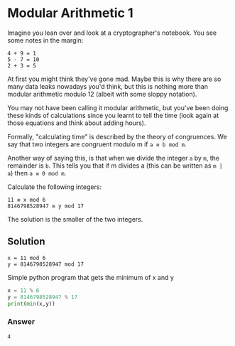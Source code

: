 # Modular Arithmetic 1

Imagine you lean over and look at a cryptographer's notebook. You see some notes in the margin:

```
4 + 9 = 1
5 - 7 = 10
2 + 3 = 5
```

At first you might think they've gone mad. Maybe this is why there are so many data leaks nowadays you'd think, but this is nothing more than modular arithmetic modulo 12 (albeit with some sloppy notation).

You may not have been calling it modular arithmetic, but you've been doing these kinds of calculations since you learnt to tell the time (look again at those equations and think about adding hours).

Formally, "calculating time" is described by the theory of congruences. We say that two integers are congruent modulo m if `a ≡ b mod m`.

Another way of saying this, is that when we divide the integer `a` by `m`, the remainder is `b`. This tells you that if m divides a (this can be written as `m | a`) then `a ≡ 0 mod m`.

Calculate the following integers:

```
11 ≡ x mod 6
8146798528947 ≡ y mod 17
```

The solution is the smaller of the two integers.

## Solution

```
x = 11 mod 6
y = 8146798528947 mod 17
```

Simple python program that gets the minimum of x and y

```py
x = 11 % 6
y = 8146798528947 % 17
print(min(x,y))
```

### Answer

`4`
